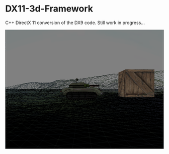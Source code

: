 # DX11-3d-Framework

C++ DirectX 11 conversion of the DX9 code.
Still work in progress...

![](DX11FrameWork/Tank_on_Terrain.png)
